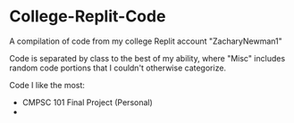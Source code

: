 # College-Replit-Code
A compilation of code from my college Replit account "ZacharyNewman1"

Code is separated by class to the best of my ability, where "Misc" includes random code portions that I couldn't otherwise categorize.

Code I like the most:
- CMPSC 101 Final Project (Personal)
- 
